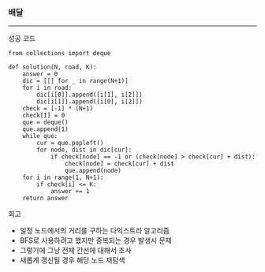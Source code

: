 ### 배달

---

성공 코드

```
from collections import deque

def solution(N, road, K):
    answer = 0
    dic = [[] for _ in range(N+1)]
    for i in road:
        dic[i[0]].append([i[1], i[2]])
        dic[i[1]].append([i[0], i[2]])
    check = [-1] * (N+1)
    check[1] = 0
    que = deque()
    que.append(1)
    while que:
        cur = que.popleft()
        for node, dist in dic[cur]:
            if check[node] == -1 or (check[node] > check[cur] + dist):
                check[node] = check[cur] + dist
                que.append(node)
    for i in range(1, N+1):
        if check[i] <= K:
            answer += 1
    return answer
```

회고

- 일정 노드에서의 거리를 구하는 다익스트라 알고리즘
- BFS로 사용하려고 했지만 중복되는 경우 발생시 문제
- 그렇기에 그냥 전체 간선에 대해서 조사
- 새롭게 갱신될 경우 해당 노드 재탐색
